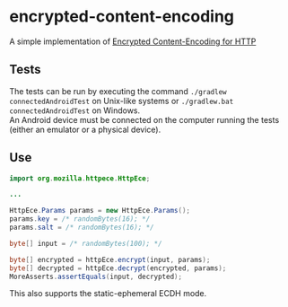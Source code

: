 # encrypted-content-encoding

A simple implementation of [Encrypted Content-Encoding for HTTP](https://tools.ietf.org/html/draft-ietf-httpbis-encryption-encoding-02)

## Tests
The tests can be run by executing the command `./gradlew connectedAndroidTest` on Unix-like systems
or `./gradlew.bat connectedAndroidTest` on Windows.  
An Android device must be connected on the computer running the tests (either an emulator or a physical device).

## Use

```Java
import org.mozilla.httpece.HttpEce;

...

HttpEce.Params params = new HttpEce.Params();
params.key = /* randomBytes(16); */
params.salt = /* randomBytes(16); */

byte[] input = /* randomBytes(100); */

byte[] encrypted = httpEce.encrypt(input, params);
byte[] decrypted = httpEce.decrypt(encrypted, params);
MoreAsserts.assertEquals(input, decrypted);
```

This also supports the static-ephemeral ECDH mode.
